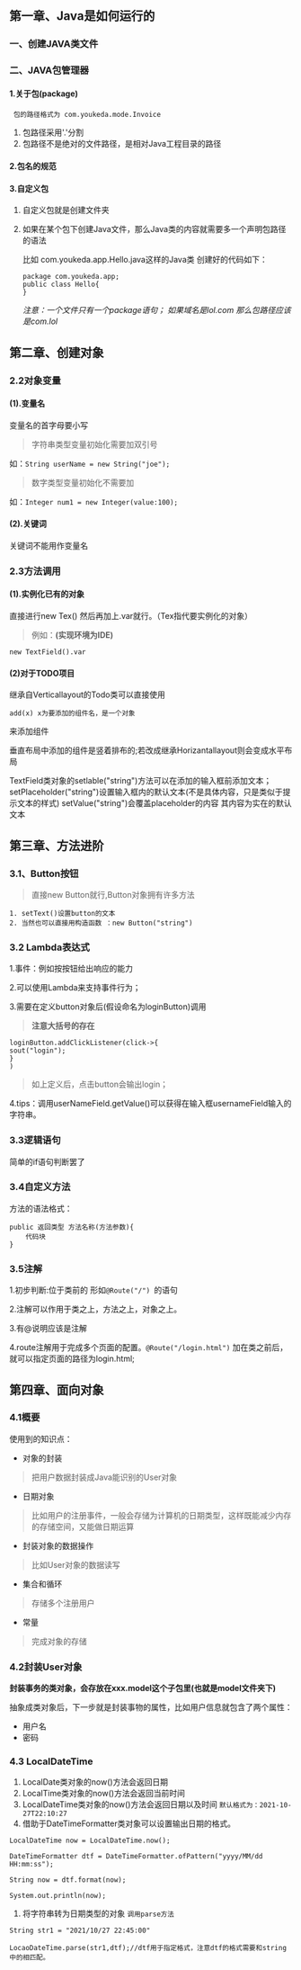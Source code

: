 ## 第一章、Java是如何运行的
### 一、创建JAVA类文件
### 二、JAVA包管理器
#### 1.关于包(package)
` 包的路径格式为 com.youkeda.mode.Invoice`
1. 包路径采用'.'分割
1. 包路径不是绝对的文件路径，是相对Java工程目录的路径

#### 2.包名的规范

#### 3.自定义包

1. 自定义包就是创建文件夹
1. 如果在某个包下创建Java文件，那么Java类的内容就需要多一个声明包路径的语法

    比如 com.youkeda.app.Hello.java这样的Java类
    创建好的代码如下：
    ```
    package com.youkeda.app;
    public class Hello{
    }
    ```
    *注意：一个文件只有一个package语句；*
    *如果域名是lol.com 那么包路径应该是com.lol*
## 第二章、创建对象

### 2.2对象变量

#### (1).变量名
变量名的首字母要小写

>字符串类型变量初始化需要加双引号

如：`String userName = new String("joe");`

>数字类型变量初始化不需要加

如：`Integer num1 = new Integer(value:100);`

#### (2).关键词
关键词不能用作变量名

### 2.3方法调用
#### (1).实例化已有的对象
直接进行new Tex() 然后再加上.var就行。（Tex指代要实例化的对象）

>例如：**(实现环境为IDE)**

`new TextField().var`

#### (2)对于TODO项目
继承自Verticallayout的Todo类可以直接使用

`add(x) x为要添加的组件名，是一个对象`

来添加组件

垂直布局中添加的组件是竖着排布的;若改成继承Horizantallayout则会变成水平布局

TextField类对象的setlable("string")方法可以在添加的输入框前添加文本；
setPlaceholder("string")设置输入框内的默认文本(不是具体内容，只是类似于提示文本的样式)
setValue("string")会覆盖placeholder的内容 其内容为实在的默认文本

## 第三章、方法进阶

### 3.1、Button按钮
>直接new Button就行,Button对象拥有许多方法
```
1. setText()设置button的文本
2. 当然也可以直接用构造函数 ：new Button("string") 
```

### 3.2 Lambda表达式
1.事件：例如按按钮给出响应的能力

2.可以使用Lambda来支持事件行为；

3.需要在定义button对象后(假设命名为loginButton)调用

> **注意大括号的存在**

```
loginButton.addClickListener(click->{
sout("login");
}
)
```
>如上定义后，点击button会输出login；

4.tips：调用userNameField.getValue()可以获得在输入框usernameField输入的字符串。

### 3.3逻辑语句
简单的if语句判断罢了

### 3.4自定义方法

方法的语法格式：
```
public 返回类型 方法名称(方法参数){
    代码块
}
```

### 3.5注解
1.初步判断:位于类前的 形如`@Route("/") `的语句

2.注解可以作用于类之上，方法之上，对象之上。

3.有@说明应该是注解

4.route注解用于完成多个页面的配置。`@Route("/login.html")` 加在类之前后，就可以指定页面的路径为login.html;

## 第四章、面向对象

### 4.1概要
使用到的知识点：

* 对象的封装
>把用户数据封装成Java能识别的User对象

* 日期对象
>比如用户的注册事件，一般会存储为计算机的日期类型，这样既能减少内存的存储空间，又能做日期运算

* 封装对象的数据操作
>比如User对象的数据读写

* 集合和循环
>存储多个注册用户

* 常量
>完成对象的存储

### 4.2封装User对象
**封装事务的类对象，会存放在xxx.model这个子包里(也就是model文件夹下)**

抽象成类对象后，下一步就是封装事物的属性，比如用户信息就包含了两个属性：
* 用户名
* 密码

### 4.3 LocalDateTime

1. LocalDate类对象的now()方法会返回日期
1. LocalTime类对象的now()方法会返回当前时间
1. LocalDateTime类对象的now()方法会返回日期以及时间 `默认格式为：2021-10-27T22:10:27`
1. 借助于DateTimeFormatter类对象可以设置输出日期的格式。
```
LocalDateTime now = LocalDateTime.now();

DateTimeFormatter dtf = DateTimeFormatter.ofPattern("yyyy/MM/dd HH:mm:ss");

String now = dtf.format(now);

System.out.println(now);
```
1. 将字符串转为日期类型的对象 `调用parse方法`
```
String str1 = "2021/10/27 22:45:00"

LocaoDateTime.parse(str1,dtf);//dtf用于指定格式，注意dtf的格式需要和string中的相匹配。
```

